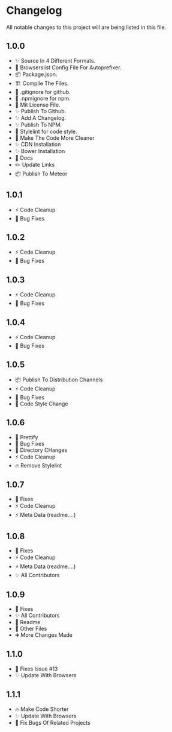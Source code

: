 # Changelog

All notable changes to this project will are being listed in this file.

## 1.0.0

- ✨ Source In 4 Different Formats.
- 🔧 Browserslist Config File For Autoprefixer.
- 📦 Package.json.
- 🏗️ Compile The Files.
- 🙈 .gitignore for github.
- 🙈 .npmignore for npm.
- 📄 Mit License File.
- ✨ Publish To Github.
- ✨ Add A Changelog.
- ✨ Publish To NPM.
- 🎨 Stylelint for code style.
- 🎨 Make The Code More Cleaner
- ✨ CDN Installation
- ✨ Bower Installation
- 📝 Docs
- ✏️ Update Links
- 📦 Publish To Meteor

## 1.0.1

- ⚡ Code Cleanup
- 🐛 Bug Fixes

## 1.0.2

- ⚡ Code Cleanup
- 🐛 Bug Fixes

## 1.0.3

- ⚡ Code Cleanup
- 🐛 Bug Fixes

## 1.0.4

- ⚡ Code Cleanup
- 🐛 Bug Fixes

## 1.0.5

- 📦 Publish To Distribution Channels
- ⚡ Code Cleanup
- 🐛 Bug Fixes
- 🎨 Code Style Change

## 1.0.6

- 🎨 Prettify
- 🐛 Bug Fixes
- 🚚 Directory CHanges
- ⚡ Code Cleanup
- 🔥 Remove Stylelint

## 1.0.7

- 🐛 Fixes
- ⚡ Code Cleanup
- ⚡ Meta Data (readme....)

## 1.0.8

- 🐛 Fixes
- ⚡ Code Cleanup
- ⚡ Meta Data (readme....)
- ✨ All Contributors

## 1.0.9

- 🐛 Fixes
- ✨ All Contributors
- 📝 Readme
- 📄 Other Files
- ➕ More Changes Made

## 1.1.0

- 🐛 Fixes Issue #13
- ✨ Update With Browsers

## 1.1.1

- 🔥 Make Code Shorter
- ✨ Update With Browsers
- 🐛 Fix Bugs Of Related Projects
